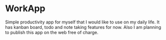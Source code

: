 # WorkApp
Simple productivity app for myself that I would like to use on my daily life. It has kanban board, todo and note taking features for now. Also I am planning to publish this app on the web free of charge.

